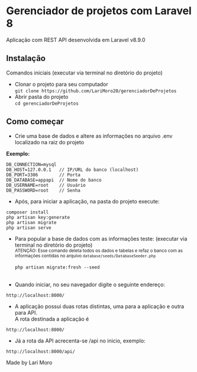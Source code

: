 # Gerenciador de projetos com Laravel 8
Aplicação com REST API desenvolvida em Laravel v8.9.0


## Instalação
 Comandos iniciais (executar via terminal no diretório do projeto)<br>

- Clonar o projeto para seu computador<br>```
git clone https://github.com/LariMoro20/gerenciadorDeProjetos ```<br>
- Abrir pasta do projeto<br>
``` cd gerenciadorDeProjetos ```

## Como começar

- Crie uma base de dados e altere as informações no arquivo .env localizado na raiz do projeto

**Exemplo:**<br>
```
DB_CONNECTION=mysql
DB_HOST=127.0.0.1   // IP/URL do banco (localhost)
DB_PORT=3306        // Porta
DB_DATABASE=appapi  // Nome do banco
DB_USERNAME=root    // Usuário
DB_PASSWORD=root    // Senha
```
- Após, para iniciar a aplicação, na pasta do projeto execute:<br>
```
composer install
php artisan key:generate
php artisan migrate
php artisan serve
```
- Para popular a base de dados com as informações teste: (executar via terminal no diretório do projeto)<br>
<small>ATENÇÃO: Esse comando deleta todos os dados e tabelas e refaz o banco com as informações contidas no arquivo ```database/seeds/DatabaseSeeder.php```</small><br><br>
```php artisan migrate:fresh --seed```<br><br>


- Quando iniciar, no seu navegador digite o seguinte endereço:<br>
```
http://localhost:8000/
```
- A aplicação possui duas rotas distintas, uma para a aplicação e outra para API.<br>
A rota destinada a aplicação é <br>
``` 
http://localhost:8000/ 
```

- Já a rota da API acrecenta-se /api no inicio, exemplo: <br>
``` 
http://localhost:8000/api/ 
```

Made by Lari Moro
